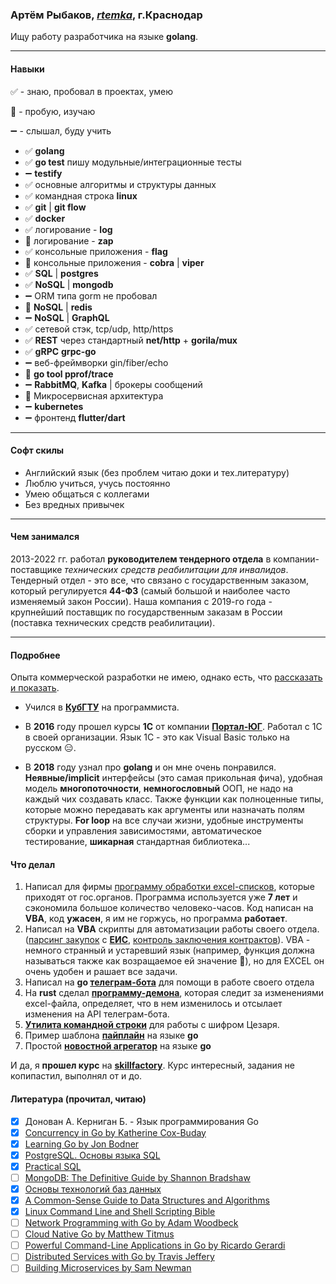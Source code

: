 ### **Артём Рыбаков, [_rtemka_](https://github.com/rtemka), г.Краснодар**

Ищу работу разработчика на языке **golang**.

----

#### **Навыки**
✅ - знаю, пробовал в проектах, умею

🔶 - пробую, изучаю

➖ - слышал, буду учить

- ✅ **golang**
- ✅ **go test** пишу модульные/интеграционные тесты
- ➖ **testify**
- ✅ основные алгоритмы и структуры данных
- ✅ командная строка **linux**
- ✅ **git** | **git flow**
- ✅ **docker**
- ✅ логирование - **log**
- 🔶 логирование - **zap**
- ✅ консольные приложения - **flag**
- 🔶 консольные приложения - **cobra** | **viper**
- ✅ **SQL** | **postgres**
- ✅ **NoSQL** | **mongodb**
- ➖ ORM типа gorm не пробовал
- 🔶 **NoSQL** | **redis**
- ➖ **NoSQL** | **GraphQL**
- ✅ сетевой стэк, tcp/udp, http/https
- ✅ **REST** через стандартный **net/http** + **gorila/mux**
- ✅ **gRPC** **grpc-go**
- ➖ веб-фреймворки gin/fiber/echo
- 🔶 **go tool pprof/trace**
- ➖ **RabbitMQ**, **Kafka** | брокеры сообщений
- 🔶 Микросервисная архитектура
- ➖ **kubernetes**
- ➖ фронтенд **flutter/dart**

---

#### **Софт скилы**
- Английский язык (без проблем читаю доки и тех.литературу)
- Люблю учиться, учусь постоянно 
- Умею общаться с коллегами
- Без вредных привычек

----

#### **Чем занимался**

2013-2022 гг. работал **руководителем тендерного отдела** в компании-поставщике _технических средств реабилитации для инвалидов_. Тендерный отдел - это все, что связано с государственным заказом, который регулируется **44-ФЗ** (самый большой и наиболее часто изменяемый закон России). 
Наша компания с 2019-го года - крупнейший поставщик по государственным заказам в России (поставка технических средств реабилитации).

----

#### **Подробнее**

Опыта коммерческой разработки не имею, однако есть, что [рассказать и показать](/#Что-делал).

- Учился в [**КубГТУ**](https://kubstu.ru/) на программиста.  
- В **2016** году прошел курсы **1С** от компании **[Портал-ЮГ](http://www.portal-yug.ru/)**.
Работал с 1С в своей организации. Язык 1С - это как Visual Basic только на русском 😑.

- В **2018** году узнал про **golang** и он мне очень понравился.
**Неявные/implicit** интерфейсы (это самая прикольная фича), удобная модель **многопоточности**, **немногословный** ООП, не надо на каждый чих создавать класс. Также функции как полноценные типы, которые можно передавать как аргументы или назначать полям структуры. **For loop** на все случаи жизни, удобные инструменты сборки и управления зависимостями, автоматическое тестирование, **шикарная** стандартная библиотека...

#### **Что делал**
1. Написал для фирмы [программу обработки excel-списков](https://github.com/rtemka/tsr-list-processor), которые приходят от гос.органов. Программа используется уже **7 лет** и сэкономила большое количество человеко-часов. Код написан на **VBA**, код **ужасен**, я им не горжусь, но программа **работает**.
2. Написал на **VBA** скрипты для автоматизации работы своего отдела. ([парсинг закупок](https://github.com/rtemka/eis-scrapper) с **[ЕИС](https://zakupki.gov.ru/epz/main/public/home.html)**, [контроль заключения контрактов](https://github.com/rtemka/scrap-control)).
VBA - немного странный и устаревший язык (например, функция должна называться также как возращаемое ей значение 🤯), но для EXCEL он очень удобен и рашает все задачи. 
3. Написал на **go [телеграм-бота](https://github.com/rtemka/torgi-contracts-bot)** для помощи в работе своего отдела
4. На **rust** сделал [**программу-демона**](), которая следит за изменениями excel-файла, определяет, что в нем изменилось и отсылает изменения на API телеграм-бота.
5. [**Утилита командной строки**](https://github.com/rtemka/caesar_cypher_tool) для работы с шифром Цезаря.
6. Пример шаблона [**пайплайн**](https://github.com/rtemka/go10-26a.3) на языке **go**
7. Простой [**новостной агрегатор**](https://github.com/rtemka/news) на языке **go**

И да, я **прошел курс** на **[skillfactory](https://skillfactory.ru/backend-razrabotchik-na-golang)**. Курс интересный, задания не копипастил, выполнял от и до.

#### **Литература (прочитал, читаю)**

- [x] Донован А. Керниган Б. - Язык программирования Go
- [x] [Concurrency in Go by Katherine Cox-Buday](https://www.amazon.com/Concurrency-Go-Tools-Techniques-Developers/dp/1491941197/)
- [x] [Learning Go by Jon Bodner](https://www.amazon.com/Learning-Go-Idiomatic-Real-World-Programming/dp/1492077216)
- [x] [PostgreSQL. Основы языка SQL](https://postgrespro.ru/education/books/sqlprimer)
- [x] [Practical SQL](https://www.amazon.com/Practical-SQL-2nd-Beginners-Storytelling/dp/1718501064/)
- [ ] [MongoDB: The Definitive Guide by Shannon Bradshaw](https://www.amazon.com/MongoDB-Definitive-Powerful-Scalable-Storage/dp/1491954469/)
- [x] [Основы технологий баз данных](https://postgrespro.ru/education/books/dbtech)
- [x] [A Common-Sense Guide to Data Structures and Algorithms](https://www.amazon.com/Common-Sense-Guide-Structures-Algorithms-Second/dp/1680507222/)
- [x] [Linux Command Line and Shell Scripting Bible](https://www.amazon.com/Linux-Command-Shell-Scripting-Bible/dp/1119700914/)
- [ ] [Network Programming with Go by Adam Woodbeck](https://www.amazon.com/Network-Programming-Go-Adam-Woodbeck/dp/1718500882/)
- [ ] [Cloud Native Go by Matthew Titmus](https://www.amazon.com/Cloud-Native-Go-Unreliable-Environments/dp/1492076333/)
- [ ] [Powerful Command-Line Applications in Go by Ricardo Gerardi](https://www.amazon.com/Powerful-Command-Line-Applications-Go-Maintainable/dp/168050696X/)
- [ ] [Distributed Services with Go by Travis Jeffery](https://www.amazon.com/Distributed-Services-Go-Reliable-Maintainable/dp/1680507605/)
- [ ] [Building Microservices by Sam Newman](https://www.amazon.com/Building-Microservices-Designing-Fine-Grained-Systems/dp/1492034029/)